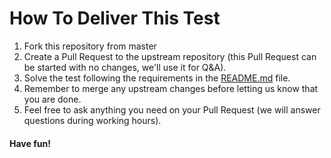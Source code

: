 How To Deliver This Test
========================

1. Fork this repository from master
2. Create a Pull Request to the upstream repository (this Pull Request can be started with no changes, we'll use it for Q&A).
3. Solve the test following the requirements in the [README.md](README.md) file.
4. Remember to merge any upstream changes before letting us know that you are done.
5. Feel free to ask anything you need on your Pull Request (we will answer questions during working hours).


#### Have fun!

